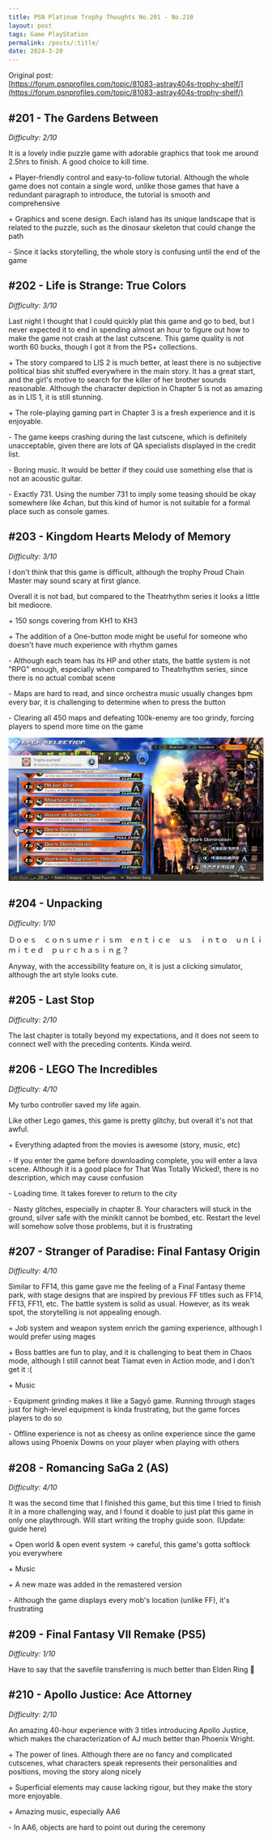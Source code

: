 ```yaml
---
title: PSN Platinum Trophy Thoughts No.201 - No.210
layout: post
tags: Game PlayStation
permalink: /posts/:title/
date: 2024-3-20
---
```


Original post: <br/>
[https://forum.psnprofiles.com/topic/81083-astray404s-trophy-shelf/](https://forum.psnprofiles.com/topic/81083-astray404s-trophy-shelf/)

## #201 - The Gardens Between
*Difficulty: 2/10*

It is a lovely indie puzzle game with adorable graphics that took me around 2.5hrs to finish. A good choice to kill time.

\+ Player-friendly control and easy-to-follow tutorial. Although the whole game does not contain a single word, unlike those games that have a redundant paragraph to introduce, the tutorial is smooth and comprehensive

\+ Graphics and scene design. Each island has its unique landscape that is related to the puzzle, such as the dinosaur skeleton that could change the path

\- Since it lacks storytelling, the whole story is confusing until the end of the game

## #202 - Life is Strange: True Colors
*Difficulty: 3/10*

Last night I thought that I could quickly plat this game and go to bed, but I never expected it to end in spending almost an hour to figure out how to make the game not crash at the last cutscene. This game quality is not worth 60 bucks, though I got it from the PS+ collections.

\+ The story compared to LIS 2 is much better, at least there is no subjective political bias shit stuffed everywhere in the main story. It has a great start, and the girl's motive to search for the killer of her brother sounds reasonable. Although the character depiction in Chapter 5 is not as amazing as in LIS 1, it is still stunning.

\+ The role-playing gaming part in Chapter 3 is a fresh experience and it is enjoyable.

\- The game keeps crashing during the last cutscene, which is definitely unacceptable, given there are lots of QA specialists displayed in the credit list.

\- Boring music. It would be better if they could use something else that is not an acoustic guitar.

\- Exactly 731. Using the number 731 to imply some teasing should be okay somewhere like 4chan, but this kind of humor is not suitable for a formal place such as console games.

## #203 - Kingdom Hearts Melody of Memory
*Difficulty: 3/10*

I don't think that this game is difficult, although the trophy Proud Chain Master may sound scary at first glance.

Overall it is not bad, but compared to the Theatrhythm series it looks a little bit mediocre.

\+ 150 songs covering from KH1 to KH3

\+ The addition of a One-button mode might be useful for someone who doesn't have much experience with rhythm games

\- Although each team has its HP and other stats, the battle system is not "RPG" enough, especially when compared to Theatrhythm series, since there is no actual combat scene

\- Maps are hard to read, and since orchestra music usually changes bpm every bar, it is challenging to determine when to press the button

\- Clearing all 450 maps and defeating 100k-enemy are too grindy, forcing players to spend more time on the game

![](../assets/img/game/271176468-e8dff3e1-ad92-41c4-9b64-cc0f2d45b5ba.jpg)

## #204 - Unpacking
*Difficulty: 1/10*

Ｄｏｅｓ　ｃｏｎｓｕｍｅｒｉｓｍ　ｅｎｔｉｃｅ　ｕｓ　ｉｎｔｏ　ｕｎｌｉｍｉｔｅｄ　ｐｕｒｃｈａｓｉｎｇ？

Anyway, with the accessibility feature on, it is just a clicking simulator, although the art style looks cute. 

## #205 - Last Stop
*Difficulty: 2/10*

The last chapter is totally beyond my expectations, and it does not seem to connect well with the preceding contents. Kinda weird.

## #206 - LEGO The Incredibles
*Difficulty: 4/10*

My turbo controller saved my life again.

Like other Lego games, this game is pretty glitchy, but overall it's not that awful. 

\+ Everything adapted from the movies is awesome (story, music, etc)

\- If you enter the game before downloading complete, you will enter a lava scene. Although it is a good place for That Was Totally Wicked!, there is no description, which may cause confusion

\- Loading time. It takes forever to return to the city

\- Nasty glitches, especially in chapter 8. Your characters will stuck in the ground, silver safe with the minikit cannot be bombed, etc. Restart the level will somehow solve those problems, but it is frustrating

## #207 - Stranger of Paradise: Final Fantasy Origin
*Difficulty: 4/10*

Similar to FF14, this game gave me the feeling of a Final Fantasy theme park, with stage designs that are inspired by previous FF titles such as FF14, FF13, FF11, etc. The battle system is solid as usual. However, as its weak spot, the storytelling is not appealing enough.

\+ Job system and weapon system enrich the gaming experience, although I would prefer using mages

\+ Boss battles are fun to play, and it is challenging to beat them in Chaos mode, although I still cannot beat Tiamat even in Action mode, and I don't get it :(

\+ Music

\- Equipment grinding makes it like a Sagyō game. Running through stages just for high-level equipment is kinda frustrating, but the game forces players to do so

\- Offline experience is not as cheesy as online experience since the game allows using Phoenix Downs on your player when playing with others

## #208 - Romancing SaGa 2 (AS)
*Difficulty: 4/10*

It was the second time that I finished this game, but this time I tried to finish it in a more challenging way, and I found it doable to just plat this game in only one playthrough. Will start writing the trophy guide soon. (Update: guide here)

\+ Open world & open event system -> careful, this game's gotta softlock you everywhere

\+ Music

\+ A new maze was added in the remastered version

\- Although the game displays every mob's location (unlike FF), it's frustrating 

## #209 - Final Fantasy VII Remake (PS5)
*Difficulty: 1/10*

Have to say that the savefile transferring is much better than Elden Ring 🤣

## #210 - Apollo Justice: Ace Attorney
*Difficulty: 2/10*

An amazing 40-hour experience with 3 titles introducing Apollo Justice, which makes the characterization of AJ much better than Phoenix Wright.

\+ The power of lines. Although there are no fancy and complicated cutscenes, what characters speak represents their personalities and positions, moving the story along nicely

\+ Superficial elements may cause lacking rigour, but they make the story more enjoyable.

\+ Amazing music, especially AA6

\- In AA6, objects are hard to point out during the ceremony
